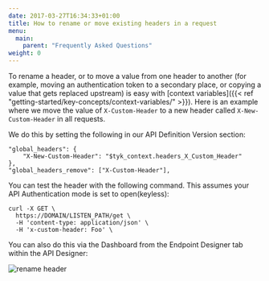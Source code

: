 ```yaml
---
date: 2017-03-27T16:34:33+01:00
title: How to rename or move existing headers in a request
menu:
  main:
    parent: "Frequently Asked Questions"
weight: 0 
---
```


To rename a header, or to move a value from one header to another (for example, moving an authentication token to a secondary place, or copying a value that gets replaced upstream) is easy with [context variables]({{< ref "getting-started/key-concepts/context-variables/" >}}). Here is an example where we move the value of `X-Custom-Header` to a new header called `X-New-Custom-Header` in all requests.

We do this by setting the following in our API Definition Version section:
```{.copyWrapper}
"global_headers": {
    "X-New-Custom-Header": "$tyk_context.headers_X_Custom_Header"
},
"global_headers_remove": ["X-Custom-Header"],
```

You can test the header with the following command. This assumes your API Authentication mode is set to open(keyless):

```{.copyWrapper}
curl -X GET \
  https://DOMAIN/LISTEN_PATH/get \
  -H 'content-type: application/json' \
  -H 'x-custom-header: Foo' \
```


You can also do this via the Dashboard from the Endpoint Designer tab within the API Designer:

![rename header](img/dashboard/system-management/rename_headers.png)